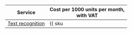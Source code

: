 | Service | Cost per 1000 units per month,<br> with VAT |
| ----- | ----- |
| [Text recognition](../../vision/concepts/ocr/index.md) | {{ sku|RUB|ai.vision.text_detection|int|string }} |
